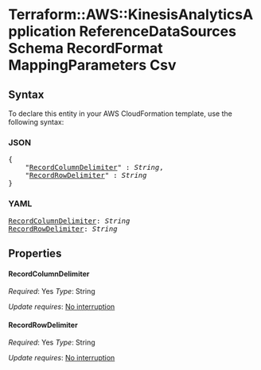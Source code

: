 # Terraform::AWS::KinesisAnalyticsApplication ReferenceDataSources Schema RecordFormat MappingParameters Csv

## Syntax

To declare this entity in your AWS CloudFormation template, use the following syntax:

### JSON

<pre>
{
    "<a href="#recordcolumndelimiter" title="RecordColumnDelimiter">RecordColumnDelimiter</a>" : <i>String</i>,
    "<a href="#recordrowdelimiter" title="RecordRowDelimiter">RecordRowDelimiter</a>" : <i>String</i>
}
</pre>

### YAML

<pre>
<a href="#recordcolumndelimiter" title="RecordColumnDelimiter">RecordColumnDelimiter</a>: <i>String</i>
<a href="#recordrowdelimiter" title="RecordRowDelimiter">RecordRowDelimiter</a>: <i>String</i>
</pre>

## Properties

#### RecordColumnDelimiter

_Required_: Yes
_Type_: String

_Update requires_: [No interruption](https://docs.aws.amazon.com/AWSCloudFormation/latest/UserGuide/using-cfn-updating-stacks-update-behaviors.html#update-no-interrupt)

#### RecordRowDelimiter

_Required_: Yes
_Type_: String

_Update requires_: [No interruption](https://docs.aws.amazon.com/AWSCloudFormation/latest/UserGuide/using-cfn-updating-stacks-update-behaviors.html#update-no-interrupt)

